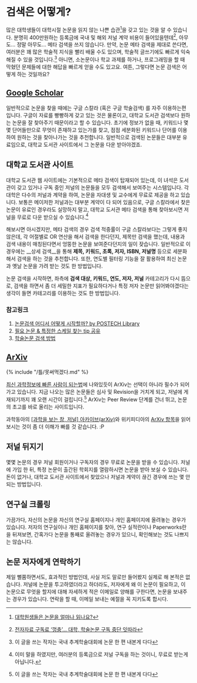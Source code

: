 # 검색은 어떻게?

많은 대학생들이 대학시절 논문을 읽지 않는 나쁜 습관[^1]을 갖고 있는 것을 알 수 있습니다. 분명히 400만원하는 등록금에 국내 및 해외 저널 계약 비용이 들어있을텐데[^2], 아무도… 정말 아무도… 메타 검색을 쓰지 않습니다. 만약, 논문 메타 검색을 제대로 쓴다면, 여러분은 꽤 많은 학술적 지식을 빨리 배울 수도 있으며, 학술적 글쓰기에도 빠르게 익숙해질 수 있을 것입니다.[^3] 아니면, 소논문이나 학교 과제를 하거나, 프로그래밍을 할 때 막혔던 문제들에 대한 해답을 빠르게 얻을 수도 있고요. 여튼, 그렇다면 논문 검색은 어떻게 하는 것일까요?

## [Google Scholar](https://scholar.google.com/)

일반적으로 논문을 찾을 때에는 구글 스칼라 (혹은 구글 학술검색) 를 자주 이용하는편입니다. 구글이 자료를 빵빵하게 갖고 있는 것은 물론이고, 대학교 도서관 검색보다 원하는 논문을 잘 찾아주기 때문이라고 할 수 있습니다. 초기에 정보가 없을 때, 키워드나 몇몇 단어들만으로 무엇이 존재하고 있는가를 찾고, 점점 세분화된 키워드나 단어를 이용하여 원하는 것을 찾아나가는 것을 추천합니다. 일반적으로 검색된 논문들은 대부분 유료임으로, 대학교 도서관 사이트에서 그 논문을 다운 받아야겠죠.

## 대학교 도서관 사이트

대학교 도서관 웹 사이트에는 기본적으로 메타 검색이 탑재되어 있는데, 이 녀석은 도서관이 갖고 있거나 구독 중인 저널의 논문들을 모두 검색해서 보여주는 시스템입니다. 각 대학은 다수의 저널과 계약을 하여, 논문을 자대생 및 교수에게 무료로 제공을 하고 있습니다. 보통은 메이저한 저널과는 대부분 계약이 다 되어 있음으로, 구글 스칼라에서 찾은 논문이 유료인 경우라도 실망하지 말고, 대학교 도서관 메타 검색을 통해 찾아보시면 저널을 무료로 다운 받으실 수 있습니다.[^4]

해보시면 아시겠지만, 메타 검색의 경우 검색 적중률이 구글 스칼라보다는 그렇게 좋지 않은데, 각 어절별로 OR 연산을 해서 검색을 한다던지, 제목만 검색을 했는데, 내용과 검색 내용이 매칭된다면서 엉뚱한 논문을 보여준다던지의 일이 잦습니다. 일반적으로 이 경우에는 __상세 검색__을 통해 __제목, 키워드, 초록, 저자, ISBN, 저널명__ 등으로 세분화 해서 검색을 하는 것을 추천합니다. 또한, 연도별 필터링 기능을 잘 활용하여 최신 논문과 옛날 논문을 가려 받는 것도 한 방법입니다.

논문 검색을 시작하면, 좌측에 __검색 대상, 키워드, 연도, 저자, 저널__ 카테고리가 다시 뜸으로, 검색을 하면서 좀 더 세밀한 지표가 필요하다거나 특정 저자 논문만 읽어봐야겠다는 생각이 들면 카테고리를 이용하는 것도 한 방법입니다.

### 참고링크

1. [논문검색 어디서 어떻게 시작할까? by POSTECH Library](http://www.slideshare.net/postechlibrary/ss-17599164)
2. [필요 논문 & 특정한 스케일 찾는 tip 공유](http://hilab.kaist.ac.kr/bbpress/topic.php?id=1738)
3. [학술논문 검색 방법](http://ingcopy.com/system/gnuboard4/bbs/board.php?bo_table=notice&wr_id=32)

## [ArXiv](http://arxiv.org/)

{% include "/틀/못써먹겠다.md" %}

[최신 과학정보에 빠른 사람이 되는법](https://madscientist.wordpress.com/2016/05/18/%EC%B5%9C%EC%8B%A0-%EA%B3%BC%ED%95%99%EC%A0%95%EB%B3%B4%EC%97%90-%EB%B9%A0%EB%A5%B8-%EC%82%AC%EB%9E%8C%EC%9D%B4-%EB%90%98%EB%8A%94-%EB%B2%95/)에 나와있듯이 ArXiv는 선택이 아니라 필수가 되어가고 있습니다. 지금 나오는 많은 논문들은 심사 및 Revision을 거치게 되고, 저널에 게재되기까지 꽤 오랜 시간이 걸립니다.[^3] ArXiv는 Peer Review 단계를 건너 뛰고, 논문의 초고를 바로 올리는 사이트입니다.

과학동아의 [[과학을 보는 창, 저널] 아카이브(arXiv)](http://www.dongascience.com/news/view/12280)와 위키피디아의 [ArXiv 항목](https://ko.wikipedia.org/wiki/ArXiv)을 읽어보시는 것이 좀 더 이해가 빠를 것 같습니다. :P

## 저널 뒤지기

몇몇 논문의 경우 저널 회원이거나 구독자의 경우 무료로 논문을 받을 수 있습니다. 저널에 가입 한 뒤, 특정 논문이 출간된 학회지를 열람하시면 논문을 받아 보실 수 있습니다. 돈이 없거나, 대학교 도서관 사이트에서 찾았으나 저널과 계약이 끊긴 경우에 쓰는 몇 안되는 방법입니다.

## 연구실 크롤링

가끔가다, 자신의 논문을 자신의 연구실 홈페이지나 개인 홈페이지에 올려놓는 경우가 있습니다. 저자의 연구실이나 개인 홈페이지를 찾아, 연구 실적란이나 Paperworks란을 뒤져보면, 간혹가다 논문을 통째로 올려놓는 경우가 있으니, 확인해보는 것도 나쁘지는 않습니다.

## 논문 저자에게 연락하기

제일 뻘쭘하면서도, 효과적인 방법인데, 사실 저도 말로만 들어봤지 실제로 해 본적은 없습니다. 저널에 논문을 투고하였더라고 하더라도, 저자에게 왜 이 논문이 필요하고, 이 논문으로 무엇을 할지에 대해 자세하게 적은 이메일로 양해를 구한다면, 논문을 보내주는 경우가 있습니다. 연락을 할 때, 이메일 보내는 예절을 꼭 지키도록 합시다.

[^1]: [대학원생들은 논문을 얼마나 읽나요?](https://kldp.org/node/129061)
[^2]: [전자자료 구독료 ‘껑충’… 대학, 학술논문 구독 중단 잇따라](http://news.donga.com/3/all/20160602/78450390/1)
[^3]: 이 글을 쓰는 작자는 국내 추계학술대회에 논문 한 편 내본게 다다
[^4]: 이미 말을 하였지만, 여러분의 등록금으로 저널 구독을 하는 것이니, 무료로 받는게 아닙니다.